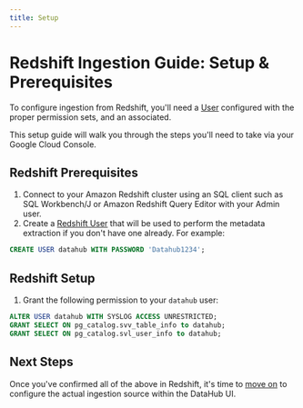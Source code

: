 ```yaml
---
title: Setup
---
```


# Redshift Ingestion Guide: Setup & Prerequisites

To configure ingestion from Redshift, you'll need a [User](https://docs.aws.amazon.com/redshift/latest/gsg/t_adding_redshift_user_cmd.html) configured with the proper permission sets, and an associated.

This setup guide will walk you through the steps you'll need to take via your Google Cloud Console.

## Redshift Prerequisites

1. Connect to your Amazon Redshift cluster using an SQL client such as SQL Workbench/J or Amazon Redshift Query Editor with your Admin user.
2. Create a [Redshift User](https://docs.aws.amazon.com/redshift/latest/gsg/t_adding_redshift_user_cmd.html) that will be used to perform the metadata extraction if you don't have one already.
   For example:

```sql
CREATE USER datahub WITH PASSWORD 'Datahub1234';
```

## Redshift Setup

1. Grant the following permission to your `datahub` user:

```sql
ALTER USER datahub WITH SYSLOG ACCESS UNRESTRICTED;
GRANT SELECT ON pg_catalog.svv_table_info to datahub;
GRANT SELECT ON pg_catalog.svl_user_info to datahub;

```

## Next Steps

Once you've confirmed all of the above in Redshift, it's time to [move on](configuration.md) to configure the actual ingestion source within the DataHub UI.
